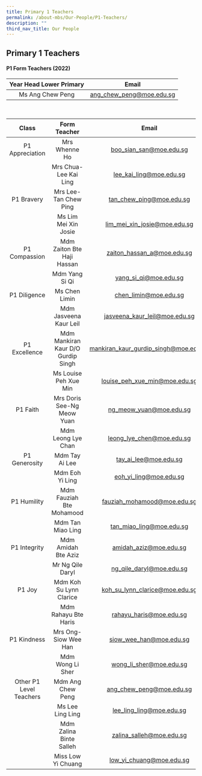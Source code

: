 ```yaml
---
title: Primary 1 Teachers
permalink: /about-mbs/Our-People/P1-Teachers/
description: ""
third_nav_title: Our People
---
```

## Primary 1 Teachers

#### P1 Form Teachers (2022)

| Year Head Lower Primary |           Email          |
|:-----------------------:|:------------------------:|
| Ms Ang Chew Peng        | ang_chew_peng@moe.edu.sg |

</br>



|          Class          |            Form Teacher            |                 Email                 |
|:-----------------------:|:----------------------------------:|:-------------------------------------:|
| P1 Appreciation         | Mrs Whenne Ho                      | boo_sian_san@moe.edu.sg               |
|                         | Mrs Chua-Lee Kai Ling              | lee_kai_ling@moe.edu.sg               |
| P1 Bravery              | Mrs Lee-Tan Chew Ping              | tan_chew_ping@moe.edu.sg              |
|                         | Ms Lim Mei Xin Josie               | lim_mei_xin_josie@moe.edu.sg          |
| P1 Compassion           | Mdm Zaiton Bte Haji Hassan         | zaiton_hassan_a@moe.edu.sg            |
|                         | Mdm Yang Si Qi                     | yang_si_qi@moe.edu.sg                 |
| P1 Diligence            | Ms Chen Limin                      | chen_limin@moe.edu.sg                 |
|                         | Mdm Jasveena Kaur Leil             | jasveena_kaur_leil@moe.edu.sg         |
| P1 Excellence           | Mdm Mankiran Kaur D/O Gurdip Singh | mankiran_kaur_gurdip_singh@moe.edu.sg |
|                         | Ms Louise Peh Xue Min              | louise_peh_xue_min@moe.edu.sg         |
| P1 Faith                | Mrs Doris See-Ng Meow Yuan         | ng_meow_yuan@moe.edu.sg               |
|                         | Mdm Leong Lye Chan                 | leong_lye_chen@moe.edu.sg             |
| P1 Generosity           | Mdm Tay Ai Lee                     | tay_ai_lee@moe.edu.sg                 |
|                         | Mdm Eoh Yi Ling                    | eoh_yi_ling@moe.edu.sg                |
| P1 Humility             | Mdm Fauziah Bte Mohamood           | fauziah_mohamood@moe.edu.sg           |
|                         | Mdm Tan Miao Ling                  | tan_miao_ling@moe.edu.sg              |
| P1 Integrity            | Mdm Amidah Bte Aziz                | amidah_aziz@moe.edu.sg                |
|                         | Mr Ng Qile Daryl                   | ng_qile_daryl@moe.edu.sg              |
| P1 Joy                  | Mdm Koh Su Lynn Clarice            | koh_su_lynn_clarice@moe.edu.sg        |
|                         | Mdm Rahayu Bte Haris               | rahayu_haris@moe.edu.sg               |
| P1 Kindness             | Mrs Ong-Siow Wee Han               | siow_wee_han@moe.edu.sg               |
|                         | Mdm Wong Li Sher                   | wong_li_sher@moe.edu.sg               |
| Other P1 Level Teachers | Mdm Ang Chew Peng                  | ang_chew_peng@moe.edu.sg              |
|                         | Ms Lee Ling Ling                   | lee_ling_ling@moe.edu.sg              |
|                         | Mdm Zalina Binte Salleh            | zalina_salleh@moe.edu.sg              |
|                         | Miss Low Yi Chuang                 | low_yi_chuang@moe.edu.sg              |